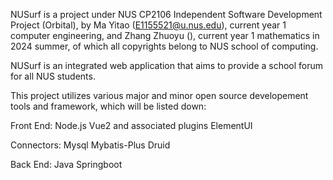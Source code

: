 NUSurf is a project under NUS CP2106 Independent Software Development Project (Orbital), by Ma Yitao (E1155521@u.nus.edu), current year 1 computer engineering, and Zhang Zhuoyu (), current year 1 mathematics in 2024 summer, of which all copyrights belong to NUS school of computing.

NUSurf is an integrated web application that aims to provide a school forum for all NUS students.

This project utilizes various major and minor open source developement tools and framework, which will be listed down:

Front End:
Node.js
Vue2 and associated plugins
ElementUI

Connectors:
Mysql
Mybatis-Plus
Druid

Back End:
Java
Springboot

